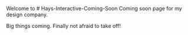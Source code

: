 Welcome to # Hays-Interactive-Coming-Soon
Coming soon page for my design company.

Big things coming. Finally not afraid to take off!
